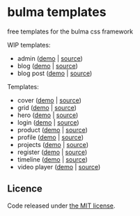 bulma templates
==========

free templates for the bulma css framework


WIP templates:
-  admin ([demo](https://dansup.github.io/bulma-templates/templates/admin.html) | [source](https://raw.githubusercontent.com/dansup/bulma-templates/master/templates/admin.html))
-  blog ([demo](https://dansup.github.io/bulma-templates/templates/blog.html) | [source](https://raw.githubusercontent.com/dansup/bulma-templates/master/templates/blog.html))
-  blog post ([demo](https://dansup.github.io/bulma-templates/templates/blog-post.html) | [source](https://raw.githubusercontent.com/dansup/bulma-templates/master/templates/blog-post.html))

Templates:

-  cover ([demo](https://dansup.github.io/bulma-templates/templates/cover.html) | [source](https://raw.githubusercontent.com/dansup/bulma-templates/master/templates/cover.html))
-  grid ([demo](https://dansup.github.io/bulma-templates/templates/grid-gallery.html) | [source](https://raw.githubusercontent.com/dansup/bulma-templates/master/templates/grid-gallery.html))
-  hero ([demo](https://dansup.github.io/bulma-templates/templates/hero.html) | [source](https://raw.githubusercontent.com/dansup/bulma-templates/master/templates/hero.html))
-  login ([demo](https://dansup.github.io/bulma-templates/templates/login.html) | [source](https://raw.githubusercontent.com/dansup/bulma-templates/master/templates/login.html))
-  product ([demo](https://dansup.github.io/bulma-templates/templates/product.html) | [source](https://raw.githubusercontent.com/dansup/bulma-templates/master/templates/product.html))
-  profile ([demo](https://dansup.github.io/bulma-templates/templates/profile.html) | [source](https://raw.githubusercontent.com/dansup/bulma-templates/master/templates/profile.html))
-  projects ([demo](https://dansup.github.io/bulma-templates/templates/projects.html) | [source](https://raw.githubusercontent.com/dansup/bulma-templates/master/templates/projects.html))
-  register ([demo](https://dansup.github.io/bulma-templates/templates/register.html) | [source](https://raw.githubusercontent.com/dansup/bulma-templates/master/templates/register.html))
-  timeline ([demo](https://dansup.github.io/bulma-templates/templates/timeline.html) | [source](https://raw.githubusercontent.com/dansup/bulma-templates/master/templates/timeline.html))
-  video player ([demo](https://dansup.github.io/bulma-templates/templates/video-player.html) | [source](https://raw.githubusercontent.com/dansup/bulma-templates/master/templates/video-player.html))


## Licence

Code released under [the MIT license](https://github.com/dansup/bulma-templates/blob/master/LICENSE).